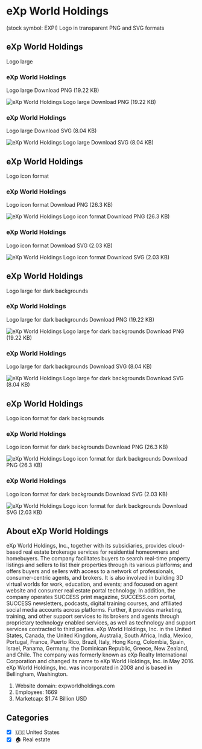 # eXp World Holdings
 (stock symbol: EXPI) Logo in transparent PNG and SVG formats

## eXp World Holdings
 Logo large

### eXp World Holdings
 Logo large Download PNG (19.22 KB)

![eXp World Holdings
 Logo large Download PNG (19.22 KB)](/img/orig/EXPI_BIG-a612b6cc.png)

### eXp World Holdings
 Logo large Download SVG (8.04 KB)

![eXp World Holdings
 Logo large Download SVG (8.04 KB)](/img/orig/EXPI_BIG-74e83e92.svg)

## eXp World Holdings
 Logo icon format

### eXp World Holdings
 Logo icon format Download PNG (26.3 KB)

![eXp World Holdings
 Logo icon format Download PNG (26.3 KB)](/img/orig/EXPI-13e1d47c.png)

### eXp World Holdings
 Logo icon format Download SVG (2.03 KB)

![eXp World Holdings
 Logo icon format Download SVG (2.03 KB)](/img/orig/EXPI-8e6ecaa6.svg)

## eXp World Holdings
 Logo large for dark backgrounds

### eXp World Holdings
 Logo large for dark backgrounds Download PNG (19.22 KB)

![eXp World Holdings
 Logo large for dark backgrounds Download PNG (19.22 KB)](/img/orig/EXPI_BIG.D-48447755.png)

### eXp World Holdings
 Logo large for dark backgrounds Download SVG (8.04 KB)

![eXp World Holdings
 Logo large for dark backgrounds Download SVG (8.04 KB)](/img/orig/EXPI_BIG.D-20e78e22.svg)

## eXp World Holdings
 Logo icon format for dark backgrounds

### eXp World Holdings
 Logo icon format for dark backgrounds Download PNG (26.3 KB)

![eXp World Holdings
 Logo icon format for dark backgrounds Download PNG (26.3 KB)](/img/orig/EXPI.D-fc99837f.png)

### eXp World Holdings
 Logo icon format for dark backgrounds Download SVG (2.03 KB)

![eXp World Holdings
 Logo icon format for dark backgrounds Download SVG (2.03 KB)](/img/orig/EXPI.D-96e008bc.svg)

## About eXp World Holdings


eXp World Holdings, Inc., together with its subsidiaries, provides cloud-based real estate brokerage services for residential homeowners and homebuyers. The company facilitates buyers to search real-time property listings and sellers to list their properties through its various platforms; and offers buyers and sellers with access to a network of professionals, consumer-centric agents, and brokers. It is also involved in building 3D virtual worlds for work, education, and events; and focused on agent website and consumer real estate portal technology. In addition, the company operates SUCCESS print magazine, SUCCESS.com portal, SUCCESS newsletters, podcasts, digital training courses, and affiliated social media accounts across platforms. Further, it provides marketing, training, and other support services to its brokers and agents through proprietary technology enabled services, as well as technology and support services contracted to third parties. eXp World Holdings, Inc. in the United States, Canada, the United Kingdom, Australia, South Africa, India, Mexico, Portugal, France, Puerto Rico, Brazil, Italy, Hong Kong, Colombia, Spain, Israel, Panama, Germany, the Dominican Republic, Greece, New Zealand, and Chile. The company was formerly known as eXp Realty International Corporation and changed its name to eXp World Holdings, Inc. in May 2016. eXp World Holdings, Inc. was incorporated in 2008 and is based in Bellingham, Washington.

1. Website domain: expworldholdings.com
2. Employees: 1669
3. Marketcap: $1.74 Billion USD


## Categories
- [x] 🇺🇸 United States
- [x] 🏠 Real estate
